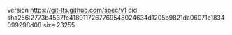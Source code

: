 version https://git-lfs.github.com/spec/v1
oid sha256:2773b4537fc4189117267769548024634d1205b9821da06071e1834099298d08
size 23255

